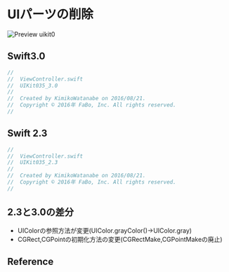 # UIパーツの削除

![Preview uikit0]()

## Swift3.0
```swift
//
//  ViewController.swift
//  UIKit035_3.0
//
//  Created by KimikoWatanabe on 2016/08/21.
//  Copyright © 2016年 FaBo, Inc. All rights reserved.
//


```

## Swift 2.3
```swift
//
//  ViewController.swift
//  UIKit035_2.3
//
//  Created by KimikoWatanabe on 2016/08/21.
//  Copyright © 2016年 FaBo, Inc. All rights reserved.
//
```

## 2.3と3.0の差分
* UIColorの参照方法が変更(UIColor.grayColor()->UIColor.gray)
* CGRect,CGPointの初期化方法の変更(CGRectMake,CGPointMakeの廃止)

## Reference
